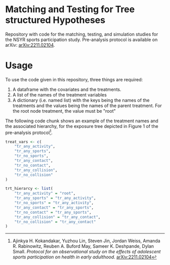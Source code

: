 # Matching and Testing for Tree structured Hypotheses

Repository with code for the matching, testing, and simulation studies for the NSYR sports participation study.
Pre-analysis protocol is available on arXiv: [arXiv:2211.02104](https://arxiv.org/abs/2211.02104).


# Usage

To use the code given in this repository, three things are required:

1. A dataframe with the covariates and the treatments.
2. A list of the names of the treatment variables
3. A dictionary (i.e. named list) with the keys being the names of the treatments and the values being the names of the parent treatment. For the root node treatment, the value must be "root"

The following code chunk shows an example of the treatment names and the associated hierarchy, for the exposure tree depicted in Figure 1 of the pre-analysis protocol[^1].

```r
treat_vars <- c(
    "tr_any_activity",
    "tr_any_sports",
    "tr_no_sports",
    "tr_any_contact",
    "tr_no_contact",
    "tr_any_collision",
    "tr_no_collision"
)

trt_hierarcy <- list(
    "tr_any_activity" = "root",
    "tr_any_sports" = "tr_any_activity",
    "tr_no_sports" = "tr_any_activity",
    "tr_any_contact" = "tr_any_sports",
    "tr_no_contact" = "tr_any_sports",
    "tr_any_collision" = "tr_any_contact",
    "tr_no_collision" = "tr_any_contact"
)
```

[^1]: Ajinkya H. Kokandakar, Yuzhou Lin, Steven Jin, Jordan Weiss, Amanda R. Rabinowitz, Reuben A. Buford May, Sameer K. Deshpande, Dylan Small. _Protocol for an observational study on the effects of adolescent sports participation on health in early adulthood_. [arXiv:2211.02104](https://arxiv.org/abs/2211.02104)
